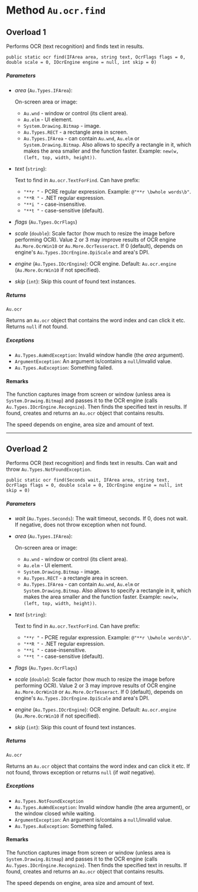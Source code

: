 # Method `Au.ocr.find`

## Overload 1

Performs OCR (text recognition) and finds text in results.

```
public static ocr find(IFArea area, string text, OcrFlags flags = 0, double scale = 0, IOcrEngine engine = null, int skip = 0)
```

##### Parameters

- *area*  (`Au.Types.IFArea`):

    On-screen area or image:

    - `Au.wnd` - window or control (its client area).
    - `Au.elm` - UI element.
    - `System.Drawing.Bitmap` - image.
    - `Au.Types.RECT` - a rectangle area in screen.
    - `Au.Types.IFArea` - can contain `Au.wnd`, `Au.elm` or `System.Drawing.Bitmap`. Also allows to specify a rectangle in it, which makes the area smaller and the function faster. Example: `new(w, (left, top, width, height))`.
- *text*  (`string`):

    Text to find in `Au.ocr.TextForFind`. Can have prefix:

    - `"**r "` - PCRE regular expression. Example: `@"**r \bwhole words\b"`.
    - `"**R "` - .NET regular expression.
    - `"**i "` - case-insensitive.
    - `"**t "` - case-sensitive (default).
- *flags*  (`Au.Types.OcrFlags`)
- *scale*  (`double`):
    Scale factor (how much to resize the image before performing OCR). Value 2 or 3 may improve results of OCR engine `Au.More.OcrWin10` or `Au.More.OcrTesseract`. If 0 (default), depends on engine's `Au.Types.IOcrEngine.DpiScale` and area's DPI.
- *engine*  (`Au.Types.IOcrEngine`):
    OCR engine. Default: `Au.ocr.engine` (`Au.More.OcrWin10` if not specified).
- *skip*  (`int`):
    Skip this count of found text instances.

##### Returns

`Au.ocr`

Returns an `Au.ocr` object that contains the word index and can click it etc. Returns `null` if not found.

##### Exceptions

- `Au.Types.AuWndException`:
    Invalid window handle (the *area* argument).
- `ArgumentException`:
    An argument is/contains a `null`/invalid value.
- `Au.Types.AuException`:
    Something failed.

#### Remarks

The function captures image from screen or window (unless area is `System.Drawing.Bitmap`) and passes it to the OCR engine (calls `Au.Types.IOcrEngine.Recognize`). Then finds the specified text in results. If found, creates and returns an `Au.ocr` object that contains results.

The speed depends on engine, area size and amount of text.

* * *

## Overload 2

Performs OCR (text recognition) and finds text in results. Can wait and throw `Au.Types.NotFoundException`.

```
public static ocr find(Seconds wait, IFArea area, string text, OcrFlags flags = 0, double scale = 0, IOcrEngine engine = null, int skip = 0)
```

##### Parameters

- *wait*  (`Au.Types.Seconds`):
    The wait timeout, seconds. If 0, does not wait. If negative, does not throw exception when not found.
- *area*  (`Au.Types.IFArea`):

    On-screen area or image:

    - `Au.wnd` - window or control (its client area).
    - `Au.elm` - UI element.
    - `System.Drawing.Bitmap` - image.
    - `Au.Types.RECT` - a rectangle area in screen.
    - `Au.Types.IFArea` - can contain `Au.wnd`, `Au.elm` or `System.Drawing.Bitmap`. Also allows to specify a rectangle in it, which makes the area smaller and the function faster. Example: `new(w, (left, top, width, height))`.
- *text*  (`string`):

    Text to find in `Au.ocr.TextForFind`. Can have prefix:

    - `"**r "` - PCRE regular expression. Example: `@"**r \bwhole words\b"`.
    - `"**R "` - .NET regular expression.
    - `"**i "` - case-insensitive.
    - `"**t "` - case-sensitive (default).
- *flags*  (`Au.Types.OcrFlags`)
- *scale*  (`double`):
    Scale factor (how much to resize the image before performing OCR). Value 2 or 3 may improve results of OCR engine `Au.More.OcrWin10` or `Au.More.OcrTesseract`. If 0 (default), depends on engine's `Au.Types.IOcrEngine.DpiScale` and area's DPI.
- *engine*  (`Au.Types.IOcrEngine`):
    OCR engine. Default: `Au.ocr.engine` (`Au.More.OcrWin10` if not specified).
- *skip*  (`int`):
    Skip this count of found text instances.

##### Returns

`Au.ocr`

Returns an `Au.ocr` object that contains the word index and can click it etc. If not found, throws exception or returns `null` (if *wait* negative).

##### Exceptions

- `Au.Types.NotFoundException`
- `Au.Types.AuWndException`:
    Invalid window handle (the area argument), or the window closed while waiting.
- `ArgumentException`:
    An argument is/contains a `null`/invalid value.
- `Au.Types.AuException`:
    Something failed.

#### Remarks

The function captures image from screen or window (unless area is `System.Drawing.Bitmap`) and passes it to the OCR engine (calls `Au.Types.IOcrEngine.Recognize`). Then finds the specified text in results. If found, creates and returns an `Au.ocr` object that contains results.

The speed depends on engine, area size and amount of text.